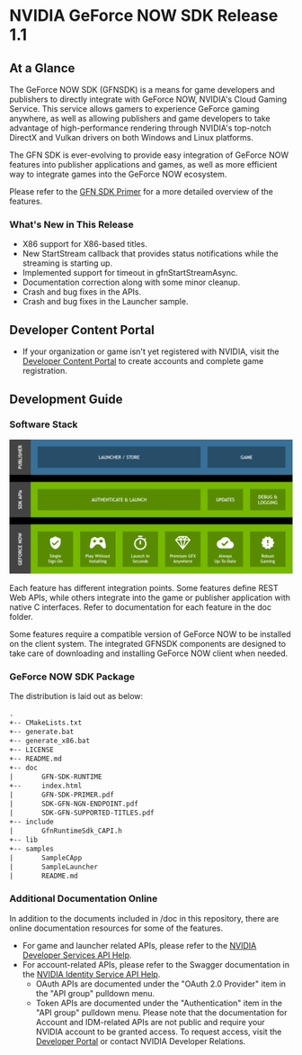 # NVIDIA GeForce NOW SDK Release 1.1

## At a Glance

The GeForce NOW SDK (GFNSDK) is a means for game developers and publishers to directly integrate with GeForce NOW, NVIDIA's Cloud Gaming Service. This service allows gamers to experience GeForce gaming anywhere, as well as allowing publishers and game developers to take advantage of high-performance rendering through NVIDIA's top-notch DirectX and Vulkan drivers on both Windows and Linux platforms. 

The GFN SDK is ever-evolving to provide easy integration of GeForce NOW features into publisher applications and games, as well as more efficient way to integrate games into the GeForce NOW ecosystem. 

Please refer to the [GFN SDK Primer](./doc/GFN-SDK-PRIMER.pdf) for a more detailed overview of the features.

### What's New in This Release
* X86 support for X86-based titles.
* New StartStream callback that provides status notifications while the streaming is starting up.
* Implemented support for timeout in gfnStartStreamAsync.
* Documentation correction along with some minor cleanup.
* Crash and bug fixes in the APIs.
* Crash and bug fixes in the Launcher sample.

## Developer Content Portal

* If your organization or game isn't yet registered with NVIDIA, visit the [Developer Content Portal](https://portal-developer.nvidia.com/) to create accounts and complete game registration.

## Development Guide

### Software Stack

![Software Stack](./doc/img/software_stack.png)

Each feature has different integration points. Some features define REST Web APIs, while others integrate into the game or publisher application with native C interfaces. Refer to documentation for each feature in the doc folder.

Some features require a compatible version of GeForce NOW to be installed on the client system. The integrated GFNSDK components are designed to take care of downloading and installing GeForce NOW client when needed.

### GeForce NOW SDK Package

The distribution is laid out as below:
```
.
+-- CMakeLists.txt
+-- generate.bat
+-- generate_x86.bat
+-- LICENSE
+-- README.md
+-- doc
|       GFN-SDK-RUNTIME
+--     index.html
|       GFN-SDK-PRIMER.pdf
|       SDK-GFN-NGN-ENDPOINT.pdf
|       SDK-GFN-SUPPORTED-TITLES.pdf
+-- include
|       GfnRuntimeSdk_CAPI.h
+-- lib
+-- samples
|       SampleCApp
|       SampleLauncher
|       README.md
```

### Additional Documentation Online

In addition to the documents included in /doc in this repository, there are online documentation resources for some of the features.

* For game and launcher related APIs, please refer to the [NVIDIA Developer Services API Help](https://portal-developer.nvidia.com/help/).
* For account-related APIs, please refer to the Swagger documentation in the [NVIDIA Identity Service API Help](https://devportal.nvgs.nvidia.com/docs/api-docs-proxy/docs/api/jarvis/help/docs).
   * OAuth APIs are documented under the "OAuth 2.0 Provider" item in the "API group" pulldown menu.
   * Token APIs are documented under the "Authentication" item in the "API group" pulldown menu. 
Please note that the documentation for Account and IDM-related APIs are not public and require your NVIDIA account to be granted access. To request access, visit the [Developer Portal](https://devportal.nvgs.nvidia.com) or contact NVIDIA Developer Relations.



